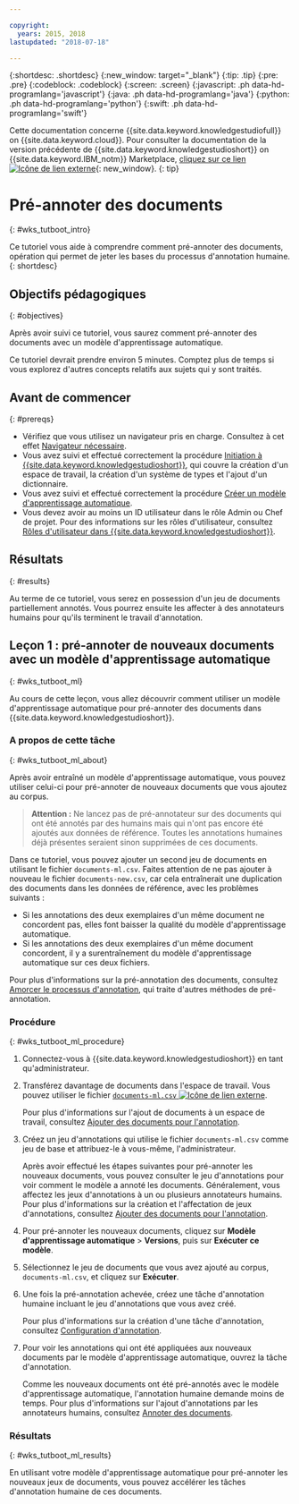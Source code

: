 ```yaml
---

copyright:
  years: 2015, 2018
lastupdated: "2018-07-18"

---
```


{:shortdesc: .shortdesc}
{:new_window: target="_blank"}
{:tip: .tip}
{:pre: .pre}
{:codeblock: .codeblock}
{:screen: .screen}
{:javascript: .ph data-hd-programlang='javascript'}
{:java: .ph data-hd-programlang='java'}
{:python: .ph data-hd-programlang='python'}
{:swift: .ph data-hd-programlang='swift'}

Cette documentation concerne {{site.data.keyword.knowledgestudiofull}} on {{site.data.keyword.cloud}}. Pour consulter la documentation de la version précédente de {{site.data.keyword.knowledgestudioshort}} on {{site.data.keyword.IBM_notm}} Marketplace, [cliquez sur ce lien ![Icône de lien externe](../../icons/launch-glyph.svg "Icône de lien externe")](https://console.bluemix.net/docs/services/knowledge-studio/tutorials-bootstrap-annotation.html){: new_window}.
{: tip}

# Pré-annoter des documents
{: #wks_tutboot_intro}

Ce tutoriel vous aide à comprendre comment pré-annoter des documents, opération qui permet de jeter les bases du processus d'annotation humaine.
{: shortdesc}

## Objectifs pédagogiques
{: #objectives}

Après avoir suivi ce tutoriel, vous saurez comment pré-annoter des documents avec un modèle d'apprentissage automatique.

Ce tutoriel devrait prendre environ 5 minutes. Comptez plus de temps si vous explorez d'autres concepts relatifs aux sujets qui y sont traités.

## Avant de commencer
{: #prereqs}

- Vérifiez que vous utilisez un navigateur pris en charge. Consultez à cet effet [Navigateur nécessaire](/docs/services/watson-knowledge-studio/system-requirements.html).
- Vous avez suivi et effectué correctement la procédure [Initiation à {{site.data.keyword.knowledgestudioshort}}](/docs/services/watson-knowledge-studio/tutorials-create-project.html), qui couvre la création d'un espace de travail, la création d'un système de types et l'ajout d'un dictionnaire.
- Vous avez suivi et effectué correctement la procédure [Créer un modèle d'apprentissage automatique](/docs/services/watson-knowledge-studio/tutorials-create-ml-model.html).
- Vous devez avoir au moins un ID utilisateur dans le rôle Admin ou Chef de projet. Pour des informations sur les rôles d'utilisateur, consultez [Rôles d'utilisateur dans {{site.data.keyword.knowledgestudioshort}}](/docs/services/watson-knowledge-studio/roles.html).

## Résultats
{: #results}

Au terme de ce tutoriel, vous serez en possession d'un jeu de documents partiellement annotés. Vous pourrez ensuite les affecter à des annotateurs humains pour qu'ils terminent le travail d'annotation.

## Leçon 1 : pré-annoter de nouveaux documents avec un modèle d'apprentissage automatique
{: #wks_tutboot_ml}

Au cours de cette leçon, vous allez découvrir comment utiliser un modèle d'apprentissage automatique pour pré-annoter des documents dans {{site.data.keyword.knowledgestudioshort}}.

### A propos de cette tâche
{: #wks_tutboot_ml_about}

Après avoir entraîné un modèle d'apprentissage automatique, vous pouvez utiliser celui-ci pour pré-annoter de nouveaux documents que vous ajoutez au corpus.

> **Attention :** Ne lancez pas de pré-annotateur sur des documents qui ont été annotés par des humains mais qui n'ont pas encore été ajoutés aux données de référence. Toutes les annotations humaines déjà présentes seraient sinon supprimées de ces documents.

Dans ce tutoriel, vous pouvez ajouter un second jeu de documents en utilisant le fichier `documents-ml.csv`. Faites attention de ne pas ajouter à nouveau le fichier `documents-new.csv`, car cela entraînerait une duplication des documents dans les données de référence, avec les problèmes suivants :

- Si les annotations des deux exemplaires d'un même document ne concordent pas, elles font baisser la qualité du modèle d'apprentissage automatique.
- Si les annotations des deux exemplaires d'un même document concordent, il y a surentraînement du modèle d'apprentissage automatique sur ces deux fichiers.

Pour plus d'informations sur la pré-annotation des documents, consultez [Amorcer le processus d'annotation](/docs/services/watson-knowledge-studio/preannotation.html), qui traite d'autres méthodes de pré-annotation.

### Procédure
{: #wks_tutboot_ml_procedure}

1. Connectez-vous à {{site.data.keyword.knowledgestudioshort}} en tant qu'administrateur.
1. Transférez davantage de documents dans l'espace de travail. Vous pouvez utiliser le fichier <a target="_blank" href="https://watson-developer-cloud.github.io/doc-tutorial-downloads/knowledge-studio/documents-ml.csv" download>`documents-ml.csv` <img src="../../icons/launch-glyph.svg" alt="Icône de lien externe" title="Icône de lien externe" class="style-scope doc-content"></a>.

    Pour plus d'informations sur l'ajout de documents à un espace de travail, consultez [Ajouter des documents pour l'annotation](/docs/services/watson-knowledge-studio/documents-for-annotation.html).

1. Créez un jeu d'annotations qui utilise le fichier `documents-ml.csv` comme jeu de base et attribuez-le à vous-même, l'administrateur. 

    Après avoir effectué les étapes suivantes pour pré-annoter les nouveaux documents, vous pouvez consulter le jeu d'annotations pour voir comment le modèle a annoté les documents. Généralement, vous affectez les jeux d'annotations à un ou plusieurs annotateurs humains. Pour plus d'informations sur la création et l'affectation de jeux d'annotations, consultez [Ajouter des documents pour l'annotation](/docs/services/watson-knowledge-studio/documents-for-annotation.html).

1. Pour pré-annoter les nouveaux documents, cliquez sur **Modèle d'apprentissage automatique** > **Versions**, puis sur **Exécuter ce modèle**. 
1. Sélectionnez le jeu de documents que vous avez ajouté au corpus, `documents-ml.csv`, et cliquez sur **Exécuter**.
1. Une fois la pré-annotation achevée, créez une tâche d'annotation humaine incluant le jeu d'annotations que vous avez créé.

    Pour plus d'informations sur la création d'une tâche d'annotation, consultez [Configuration d'annotation](/docs/services/watson-knowledge-studio/annotate-documents.html).

1. Pour voir les annotations qui ont été appliquées aux nouveaux documents par le modèle d'apprentissage automatique, ouvrez la tâche d'annotation.

    Comme les nouveaux documents ont été pré-annotés avec le modèle d'apprentissage automatique, l'annotation humaine demande moins de temps. Pour plus d'informations sur l'ajout d'annotations par les annotateurs humains, consultez [Annoter des documents](/docs/services/watson-knowledge-studio/user-guide.html).

### Résultats
{: #wks_tutboot_ml_results}

En utilisant votre modèle d'apprentissage automatique pour pré-annoter les nouveaux jeux de documents, vous pouvez accélérer les tâches d'annotation humaine de ces documents.
